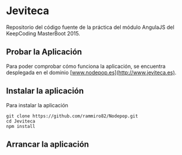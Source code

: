 # Jeviteca
Repositorio del código fuente de la práctica del módulo AngulaJS del KeepCoding MasterBoot 2015.

## Probar la Aplicación
Para poder comprobar cómo funciona la aplicación, se encuentra desplegada en el dominio [www.nodepop.es](http://www.jeviteca.es).



## Instalar la aplicación

Para instalar la aplicación

```
git clone https://github.com/rammiro82/Nodepop.git
cd Jeviteca
npm install
```

## Arrancar la aplicación